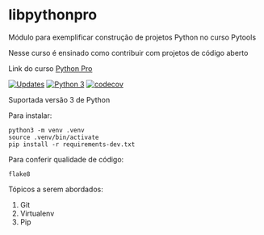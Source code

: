 # libpythonpro
Módulo para exemplificar construção de projetos Python no curso Pytools

Nesse curso é ensinado como contribuir com projetos de código aberto

Link do curso [Python Pro](https://pythonpro.com.br/)

[![Updates](https://pyup.io/repos/github/amandakarolline/libpythonpro/shield.svg)](https://pyup.io/repos/github/amandakarolline/libpythonpro/)
[![Python 3](https://pyup.io/repos/github/amandakarolline/libpythonpro/python-3-shield.svg)](https://pyup.io/repos/github/amandakarolline/libpythonpro/)
[![codecov](https://codecov.io/gh/amandakarolline/libpythonpro/branch/main/graph/badge.svg?token=sfScKqn8r1)](https://codecov.io/gh/amandakarolline/libpythonpro)

Suportada versão 3 de Python

Para instalar:
```console
python3 -m venv .venv
source .venv/bin/activate
pip install -r requirements-dev.txt
```

Para conferir qualidade de código:

```console
flake8
```

Tópicos a serem abordados:
1. Git
2. Virtualenv
3. Pip
